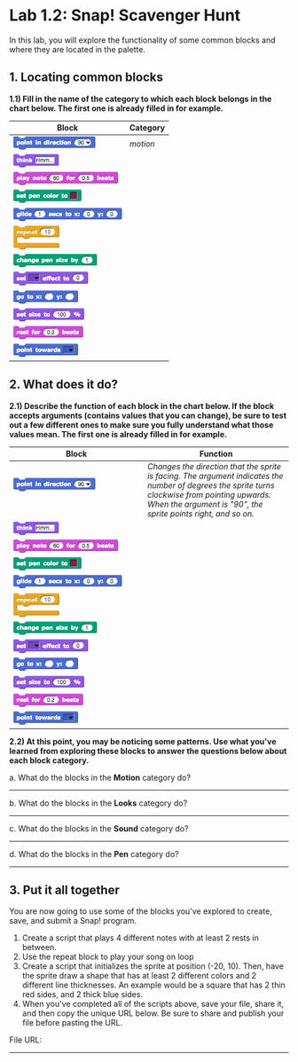 # Lab 1.2: Snap! Scavenger Hunt

In this lab, you will explore the functionality of some common blocks and where they are located in the palette.

## 1. Locating common blocks

**1.1) Fill in the name of the category to which each block belongs in the chart below. The first one is already filled in for example.**

| Block | Category |
| -- | -- |
|![point in direction](pointindirection.png)| *motion* |
|![think](think.png)||
|![play notes](playnotes.png)||
|![set pen color](setpencolor.png)||
|![glide](glide.png)||
|![repeat](repeat.png)||
|![change pen size](changepensize.png)||
|![set effect](seteffect.png)||
|![go to x-y](gotox-y.png)||
|![set size](setsize.png)||
|![rest for beats](restforbeats.png)||
|![point towards](pointtowards.png)|&nbsp;|

## 2. What does it do?

**2.1) Describe the function of each block in the chart below. If the block accepts arguments (contains values that you can change), be sure to test out a few different ones to make sure you fully understand what those values mean. The first one is already filled in for example.**

| Block | Function |
| -- | -- |
|![point in direction](pointindirection.png) &nbsp;&nbsp;&nbsp;&nbsp;&nbsp;&nbsp;&nbsp;&nbsp;&nbsp;&nbsp;&nbsp;&nbsp;&nbsp;&nbsp;&nbsp;&nbsp;&nbsp;&nbsp;&nbsp;&nbsp;&nbsp;&nbsp;&nbsp;&nbsp;&nbsp;&nbsp;&nbsp;&nbsp;&nbsp;&nbsp;&nbsp;&nbsp;&nbsp;&nbsp;&nbsp;&nbsp;&nbsp;&nbsp;&nbsp;&nbsp;&nbsp;&nbsp;&nbsp;&nbsp;&nbsp;&nbsp;&nbsp;&nbsp;&nbsp;&nbsp;&nbsp;&nbsp;&nbsp;&nbsp;&nbsp;| *Changes the direction that the sprite is facing. The argument indicates the number of degrees the sprite turns clockwise from pointing upwards. When the argument is "90", the sprite points right, and so on.* |
|![think](think.png)||
|![play notes](playnotes.png)||
|![set pen color](setpencolor.png)||
|![glide](glide.png)||
|![repeat](repeat.png)||
|![change pen size](changepensize.png)||
|![set effect](seteffect.png)||
|![go to x-y](gotox-y.png)||
|![set size](setsize.png)||
|![rest for beats](restforbeats.png)||
|![point towards](pointtowards.png)|&nbsp;|

**2.2) At this point, you may be noticing some patterns. Use what you've learned from exploring these blocks to answer the questions below about each block category.**

a. What do the blocks in the **Motion** category do?

---
b. What do the blocks in the **Looks** category do?

---
c. What do the blocks in the **Sound** category do?

---
d. What do the blocks in the **Pen** category do?

---

## 3. Put it all together
You are now going to use some of the blocks you've explored to create, save, and submit a Snap! program.

1. Create a script that plays 4 different notes with at least 2 rests in between.
1. Use the repeat block to play your song on loop
1. Create a script that initializes the sprite at position (-20, 10). Then, have the sprite draw a shape that has at least 2 different colors and 2 different line thicknesses. An example would be a square that has 2 thin red sides, and 2 thick blue sides.
1. When you've completed all of the scripts above, save your file, share it, and then copy the unique URL below. Be sure to share and publish your file before pasting the URL.

File URL:

---
